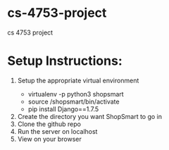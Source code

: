 # cs-4753-project
cs 4753 project


<h1>Setup Instructions:</h1>
<ol>
<li>Setup the appropriate virtual environment</li>
  <ul>
  <li> virtualenv -p python3 shopsmart </li>
  <li> source /shopsmart/bin/activate </li>
  <li> pip install Django==1.7.5 </li>
  </ul>
<li>Create the directory you want ShopSmart to go in</li>
<li>Clone the github repo</li>
<li>Run the server on localhost</li>
<li>View on your browser</li>
</ol>
